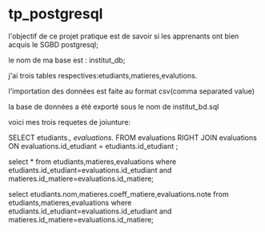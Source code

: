 # tp_postgresql

l'objectif de ce projet pratique est de savoir si les apprenants ont bien acquis le SGBD postgresql;

le nom de ma base est : institut_db;

j'ai trois tables respectives:etudiants,matieres,evalutions.

l'importation des données est faite au format csv(comma separated value)

la base de données a été exporté sous le nom de institut_bd.sql

voici mes trois requetes de joiunture:

SELECT  etudiants.*, evaluations.* 
FROM evaluations 
RIGHT JOIN evaluations 
ON evaluations.id_etudiant = etudiants.id_etudiant ;

select * from etudiants,matieres,evaluations
where etudiants.id_etudiant=evaluations.id_etudiant
and matieres.id_matiere=evaluations.id_matiere;

select etudiants.nom,matieres.coeff_matiere,evaluations.note from etudiants,matieres,evaluations
where etudiants.id_etudiant=evaluations.id_etudiant
and matieres.id_matiere=evaluations.id_matiere;
